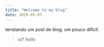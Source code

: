 ```yaml
---
title: "Welcome to my blog"
date: 2020-05-07
---
```


tenstando um post de blog. 
um pouco difícil. 
> oi? 
*hello*
